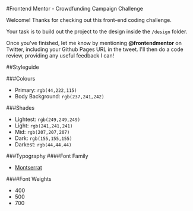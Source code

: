 #Frontend Mentor - Crowdfunding Campaign Challenge

Welcome! Thanks for checking out this front-end coding challenge. 

Your task is to build out the project to the design inside the `/design` folder.

Once you've finished, let me know by mentioning **@frontendmentor** on Twitter, including your Github Pages URL in the tweet. I'll then do a code review, providing any useful feedback I can!

##Styleguide

###Colours
- Primary: `rgb(44,222,115)`
- Body Background: `rgb(237,241,242)`

###Shades
- Lightest: `rgb(249,249,249)`
- Light: `rgb(241,241,241)`
- Mid: `rgb(207,207,207)`
- Dark: `rgb(155,155,155)`
- Darkest: `rgb(44,44,44)`

###Typography
####Font Family
- [Montserrat](https://fonts.google.com/specimen/Montserrat)

####Font Weights
- 400
- 500
- 700